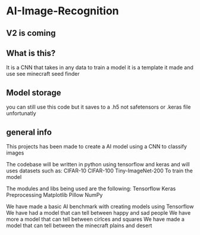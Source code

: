 # AI-Image-Recognition
## V2 is coming
## What is this?
It is a CNN that takes in any data to train a model it is a template it made and use see minecraft seed finder

## Model storage
you can still use this code but it saves to a .h5 not safetensors or .keras file unfortunatly
## general info
This projects has been made to create a AI model using a CNN to classify images 

The codebase will be written in python using tensorflow and keras and will uses datasets such as:
  CIFAR-10
  CIFAR-100
  Tiny-ImageNet-200
To train the model


The modules and libs being used are the following:
  Tensorflow
  Keras
  Preprocessing
  Matplotlib
  Pillow
  NumPy



We have made a basic AI benchmark with creating models using Tensorflow
We have had a model that can tell between happy and sad people
We have more a model that can tell between cirlces and squares
We have made a model that can tell between the minecraft plains and desert


